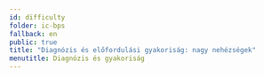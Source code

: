 ```yaml
---
id: difficulty
folder: ic-bps
fallback: en
public: true
title: "Diagnózis és előfordulási gyakoriság: nagy nehézségek"
menutitle: Diagnózis és gyakoriság
---
```

